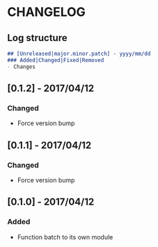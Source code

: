 # CHANGELOG

## Log structure

```md
## [Unreleased|major.minor.patch] - yyyy/mm/dd
### Added|Changed|Fixed|Removed
- Changes
```

## [0.1.2] - 2017/04/12

### Changed

- Force version bump

## [0.1.1] - 2017/04/12

### Changed

- Force version bump

## [0.1.0] - 2017/04/12

### Added

- Function batch to its own module
